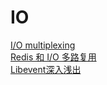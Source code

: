 # IO

[I/O multiplexing](https://notes.shichao.io/unp/ch6/)  
[Redis 和 I/O 多路复用](https://draveness.me/redis-io-multiplexing/)  
[Libevent深入浅出](https://github.com/aceld/libevent/blob/master/README.md)
